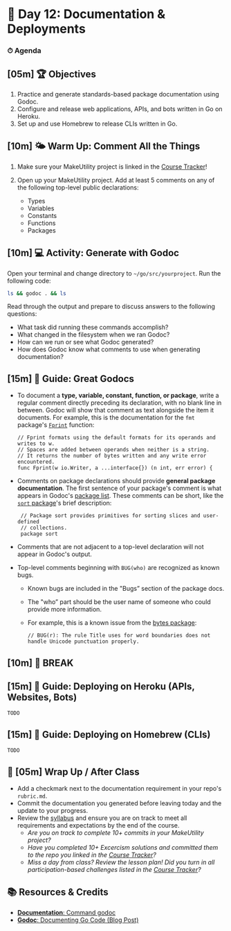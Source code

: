 # 📜 Day 12: Documentation & Deployments

### ⏱ Agenda

## [**05m**] 🏆 Objectives

1. Practice and generate standards-based package documentation using Godoc.  
1. Configure and release web applications, APIs, and bots written in Go on Heroku.
1. Set up and use Homebrew to release CLIs written in Go.

## [**10m**] 🌤 Warm Up: Comment All the Things

1. Make sure your MakeUtility project is linked in the [Course Tracker](https://make.sc/trackbew2.5)!
1. Open up your MakeUtility project. Add at least 5 comments on any of the following top-level public declarations:

    - Types
    - Variables
    - Constants
    - Functions
    - Packages

## [**10m**] 💻 Activity: Generate with Godoc

Open your terminal and change directory to `~/go/src/yourproject`. Run the following code:

```bash
ls && godoc . && ls
```

Read through the output and prepare to discuss answers to the following questions:

- What task did running these commands accomplish?
- What changed in the filesystem when we ran Godoc?
- How can we run or see what Godoc generated?
- How does Godoc know what comments to use when generating documentation?

## [**15m**] 📖 Guide: Great Godocs

- To document a **type, variable, constant, function, or package**, write a regular comment directly preceding its declaration, with no blank line in between. Godoc will show that comment as text alongside the item it documents. For example, this is the documentation for the `fmt` package's [`Fprint`](https://golang.org/pkg/fmt/#Fprint) function:
    
    ```golang
    // Fprint formats using the default formats for its operands and writes to w.
    // Spaces are added between operands when neither is a string.
    // It returns the number of bytes written and any write error encountered.
    func Fprint(w io.Writer, a ...interface{}) (n int, err error) {
    ```

- Comments on package declarations should provide **general package documentation**. The first sentence of your package's comment is what appears in Godoc's [package list](https://golang.org/pkg/). These comments can be short, like the [`sort` package](https://golang.org/pkg/sort/)'s brief description:
   
   ```golang
    // Package sort provides primitives for sorting slices and user-defined
    // collections.
    package sort
    ```

- Comments that are not adjacent to a top-level declaration will not appear in Godoc's output.
- Top-level comments beginning with `BUG(who)` are recognized as known bugs.
    - Known bugs are included in the "Bugs” section of the package docs. 
    - The "who” part should be the user name of someone who could provide more information. 
    - For example, this is a known issue from the [bytes package](https://golang.org/pkg/bytes/#pkg-note-BUG):
 
        ```golang
        // BUG(r): The rule Title uses for word boundaries does not handle Unicode punctuation properly.
        ```

## [**10m**] 🌴 BREAK

## [**15m**] 📖 Guide: Deploying on Heroku (APIs, Websites, Bots)

`TODO`

## [**15m**] 📖 Guide: Deploying on Homebrew (CLIs)

`TODO`

## 🌃 [**05m**] Wrap Up / After Class

- Add a checkmark next to the documentation requirement in your repo's `rubric.md`. 
- Commit the documentation you generated before leaving today and the update to your progress.
- Review the [syllabus](https://make.sc/bew2.5) and ensure you are on track to meet all requirements and expectations by the end of the course.
    - _Are you on track to complete 10+ commits in your MakeUtility project?_
    - _Have you completed 10+ Excercism solutions and committed them to the repo you linked in the [Course Tracker](https://make.sc/trackbew2.5)?_
    - _Miss a day from class? Review the lesson plan! Did you turn in all participation-based challenges listed in the [Course Tracker](https://make.sc/trackbew2.5)?_

## 📚 Resources & Credits

- [**Documentation**: Command godoc](https://godoc.org/golang.org/x/tools/cmd/godoc)
- [**Godoc**: Documenting Go Code (Blog Post)](https://blog.golang.org/godoc-documenting-go-code)

